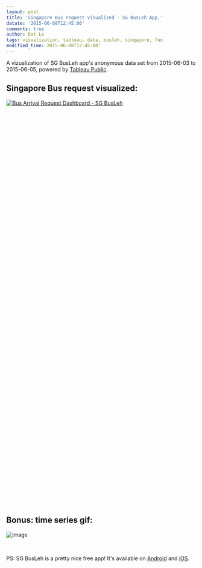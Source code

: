 ```yaml
---
layout: post
title: 'Singapore Bus request visualized - SG BusLeh App.'
datate: '2015-06-08T12:45:00'
comments: true
author: Dat Le
tags: visualization, tableau, data, busleh, singapore, fun
modified_time: 2015-06-08T12:45:00'
---
```


A vizualization of SG BusLeh app's anonymous data set from 2015-06-03 to 2015-06-05, powered by [Tableau Public](https://public.tableau.com/).

## Singapore Bus request visualized:
<script type='text/javascript' src='https://public.tableau.com/javascripts/api/viz_v1.js'></script><div class='tableauPlaceholder' style='width: 1004px; height: 1069px;'><noscript><a href='#'><img alt='Bus Arrival Request Dashboard - SG BusLeh ' src='https:&#47;&#47;public.tableau.com&#47;static&#47;images&#47;Si&#47;SingaporesBustimingrequestlogfromAppBusLeh2015-06-03081007to2015-06-05083511&#47;BusArrivalRequestDashboard-SGBusLeh&#47;1_rss.png' style='border: none' /></a></noscript><object class='tableauViz' width='1004' height='1069' style='display:none;'><param name='host_url' value='https%3A%2F%2Fpublic.tableau.com%2F' /> <param name='site_root' value='' /><param name='name' value='SingaporesBustimingrequestlogfromAppBusLeh2015-06-03081007to2015-06-05083511&#47;BusArrivalRequestDashboard-SGBusLeh' /><param name='tabs' value='no' /><param name='toolbar' value='yes' /><param name='static_image' value='https:&#47;&#47;public.tableau.com&#47;static&#47;images&#47;Si&#47;SingaporesBustimingrequestlogfromAppBusLeh2015-06-03081007to2015-06-05083511&#47;BusArrivalRequestDashboard-SGBusLeh&#47;1.png' /> <param name='animate_transition' value='yes' /><param name='display_static_image' value='yes' /><param name='display_spinner' value='yes' /><param name='display_overlay' value='yes' /><param name='display_count' value='yes' /><param name='showVizHome' value='no' /><param name='showTabs' value='y' /><param name='bootstrapWhenNotified' value='true' /></object></div>

## Bonus: time series gif:

![image](http://lenguyenthedat.github.io/extras/sg-busleh.gif)

<br>

PS: SG BusLeh is a pretty nice free app! It's available on [Android](https://play.google.com/store/apps/details?id=originally.us.buses&hl=en) and [iOS](https://itunes.apple.com/app/id994469581).